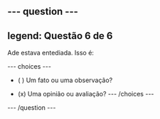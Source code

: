 --- question ---
---
legend: Questão 6 de 6
---

Ade estava entediada. Isso é:

--- choices ---
- ( ) Um fato ou uma observação?

- (x) Uma opinião ou avaliação?
--- /choices ---

--- /question ---
